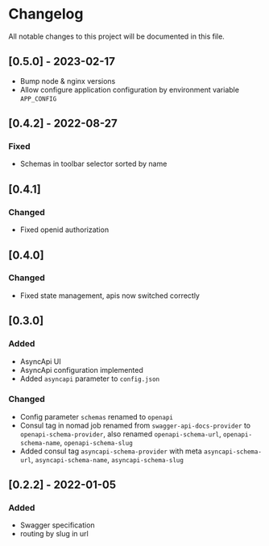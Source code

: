 # Changelog
All notable changes to this project will be documented in this file.

## [0.5.0] - 2023-02-17
* Bump node & nginx versions
* Allow configure application configuration by environment variable `APP_CONFIG`

## [0.4.2] - 2022-08-27
### Fixed
* Schemas in toolbar selector sorted by name

## [0.4.1]
### Changed
* Fixed openid authorization

## [0.4.0]
### Changed
* Fixed state management, apis now switched correctly

## [0.3.0]
### Added
* AsyncApi UI
* AsyncApi configuration implemented
* Added `asyncapi` parameter to `config.json`
### Changed
* Config parameter `schemas` renamed to `openapi`
* Consul tag in nomad job renamed from `swagger-api-docs-provider` to `openapi-schema-provider`, also renamed `openapi-schema-url`, `openapi-schema-name`, `openapi-schema-slug`
* Added consul tag `asyncapi-schema-provider` with meta `asyncapi-schema-url`, `asyncapi-schema-name`, `asyncapi-schema-slug`

## [0.2.2] - 2022-01-05
### Added
* Swagger specification
* routing by slug in url
